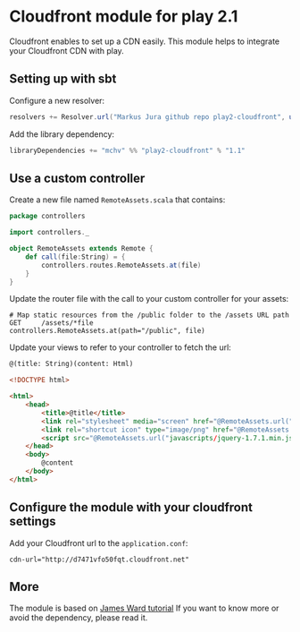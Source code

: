 # Cloudfront module for play 2.1

Cloudfront enables to set up a CDN easily. This module helps to integrate your Cloudfront CDN with play.

## Setting up with sbt

Configure a new resolver:

```scala
resolvers += Resolver.url("Markus Jura github repo play2-cloudfront", url("http://markusjura.github.com/play2-cloudfront"))(Resolver.ivyStylePatterns),
```

Add the library dependency:

```scala
libraryDependencies += "mchv" %% "play2-cloudfront" % "1.1"
```

## Use a custom controller

Create a new file named `RemoteAssets.scala` that contains:

```scala
package controllers

import controllers._

object RemoteAssets extends Remote {
    def call(file:String) = {
        controllers.routes.RemoteAssets.at(file)
    }
}
```

Update the router file with the call to your custom controller for your assets:

```properties
# Map static resources from the /public folder to the /assets URL path
GET     /assets/*file               controllers.RemoteAssets.at(path="/public", file)
```

Update your views to refer to your controller to fetch the url:

```html
@(title: String)(content: Html)

<!DOCTYPE html>

<html>
    <head>
        <title>@title</title>
        <link rel="stylesheet" media="screen" href="@RemoteAssets.url("stylesheets/main.css")">
        <link rel="shortcut icon" type="image/png" href="@RemoteAssets.url("images/favicon.png")">
        <script src="@RemoteAssets.url("javascripts/jquery-1.7.1.min.js")" type="text/javascript"></script>
    </head>
    <body>
        @content
    </body>
</html>
```


## Configure the module with your cloudfront settings

Add your Cloudfront url to the `application.conf`:

```properties
cdn-url="http://d7471vfo50fqt.cloudfront.net"
```

## More

The module is based on [James Ward tutorial](http://www.jamesward.com/2012/08/08/edge-caching-with-play2-heroku-cloudfront)
If you want to know more or avoid the dependency, please read it.